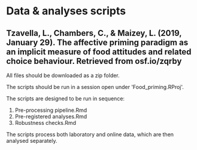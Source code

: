 # Data & analyses scripts 

## Tzavella, L., Chambers, C., & Maizey, L. (2019, January 29). The affective priming paradigm as an implicit measure of food attitudes and related choice behaviour. Retrieved from osf.io/zqrby 

All files should be downloaded as a zip folder.

The scripts should be run in a session open under 'Food_priming.RProj'.

The scripts are designed to be run in sequence:

1. Pre-processing pipeline.Rmd
2. Pre-registered analyses.Rmd
3. Robustness checks.Rmd

The scripts process both laboratory and online data, which are then analysed separately.

